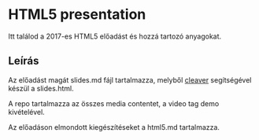 # HTML5 presentation

Itt találod a 2017-es HTML5 előadást és hozzá tartozó anyagokat.

## Leírás

Az előadást magát slides.md fájl tartalmazza, melyből [cleaver]("https://github.com/jdan/cleaver") segítségével készül a slides.html.

A repo tartalmazza az összes media contentet, a video tag demo kivételével.

Az előadáson elmondott kiegészítéseket a html5.md tartalmazza.
